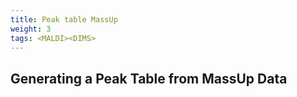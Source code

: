 ```yaml
---
title: Peak table MassUp
weight: 3
tags: <MALDI><DIMS>
---
```


## Generating a Peak Table from MassUp Data